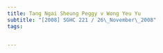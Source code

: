 ```yaml
---
title: Tang Ngai Sheung Peggy v Wong Yeu Yu 
subtitle: "[2008] SGHC 221 / 26\_November\_2008"
tags:


---
```



